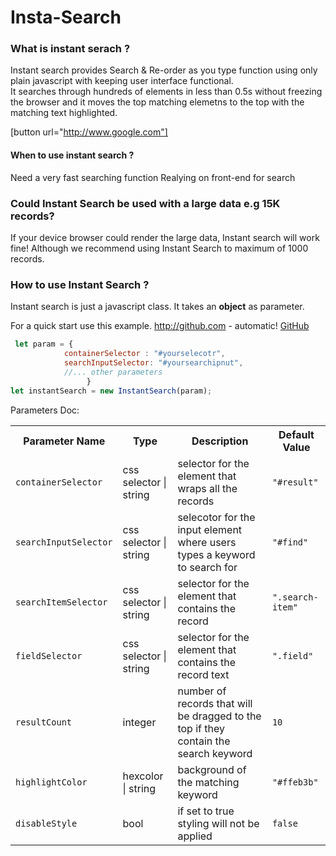 ﻿# Insta-Search

### What is instant serach ? 

Instant search provides Search & Re-order as you type function using only plain javascript with keeping user interface functional.  
It searches through hundreds of elements in less than 0.5s without freezing the browser and it moves the top matching elemetns to the top with the matching text highlighted.

[button url="http://www.google.com"]

#### When to use instant search ? 
 Need a very fast searching function
 Realying on front-end for search

### Could Instant Search be used with a large data e.g 15K records? 
If your device browser could render the large data, Instant search will work fine! Although we recommend using Instant Search to maximum of 1000 records. 


### How to use Instant Search ? 

Instant search is just a javascript class. It takes an **object** as parameter. 

For a quick start use this example. http://github.com - automatic!
[GitHub](http://github.com)

```javascript
 let param = {
            containerSelector : "#yourselecotr",
            searchInputSelector: "#yoursearchipnut",
            //... other parameters
                 }
let instantSearch = new InstantSearch(param);
```
Parameters Doc:

 <table>
   <tr>
      <th>Parameter Name</th>
      <th>Type</th>
      <th>Description</th>
      <th>Default Value</th>
   </tr>
   <tr>
      <td><code>containerSelector</code></td>
      <td>css selector | string</td>
      <td>selector for the element that wraps all the records</td>
      <td><code>"#result"</code></td>
   </tr>
   <tr>
      <td><code>searchInputSelector</code></td>
      <td>css selector | string</td>
      <td>selecotor for the input element where users types a keyword to search for</td>
      <td><code>"#find"</code></td>
   </tr>
   <tr>
      <td><code>searchItemSelector</code></td>
      <td>css selector | string</td>
      <td> selector for the element that contains the record </td>
      <td><code>".search-item"</code></td>
   </tr>
   <tr>
      <td><code>fieldSelector</code></td>
      <td>css selector | string</td>
      <td>selector for the element that contains the record text</td>
      <td><code>".field"</code></td>
   </tr>
   <tr>
      <td><code>resultCount</code></td>
      <td> integer</td>
      <td>number of records that will be dragged to the top if they contain the search keyword</td>
      <td><code>10</code></td>
   </tr>
   <tr>
      <td><code>highlightColor</code></td>
      <td>hexcolor | string</td>
      <td>background of the matching keyword</td>
      <td><code>"#ffeb3b"</code></td>
   </tr>
   <tr>
      <td><code>disableStyle</code></td>
      <td>bool</td>
      <td>if set to true styling will not be applied</td>
      <td><code>false</code></td>
   </tr>
</table>



